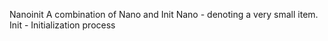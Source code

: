 Nanoinit
A combination of Nano and Init
Nano - denoting a very small item.
Init - Initialization process